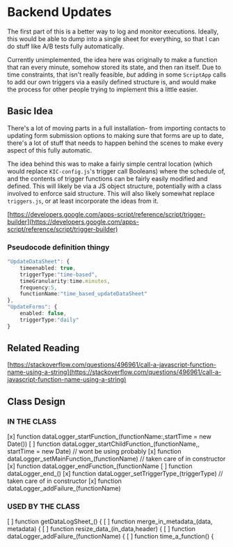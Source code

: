 # Backend Updates

The first part of this is a better way to log and monitor executions.  Ideally, this would be able to dump into a single sheet for everything, so that I can do stuff like A/B tests fully automatically.

Currently unimplemented, the idea here was originally to make a function that ran every minute, somehow stored its state, and then ran itself.  Due to time constraints, that isn't really feasible, *but* adding in some ``ScriptApp`` calls to add our own triggers via a easily defined structure is, and would make the process for other people trying to implement this a little easier.

## Basic Idea

There's a lot of moving parts in a full installation- from importing contacts to updating form submission options to making sure that forms are up to date, there's a lot of stuff that needs to happen behind the scenes to make every aspect of this fully automatic.

The idea behind this was to make a fairly simple central location (which would replace ``KIC-config.js``'s trigger call Booleans) where the schedule of, and the contents of trigger functions can be fairly easily modified and defined.  This will likely be via a JS object structure, potentially with a class involved to enforce said structure.  This will also likely somewhat replace ``triggers.js``, or at least incorporate the ideas from it.

[https://developers.google.com/apps-script/reference/script/trigger-builder](https://developers.google.com/apps-script/reference/script/trigger-builder)

### Pseudocode definition thingy

```ts
"UpdateDataSheet": {
    timeenabled: true,
    triggerType:"time-based",
    timeGranularity:time.minutes,
    frequency:5,
    functionName:"time_based_updateDataSheet"
},
"UpdateForms": {
    enabled: false,
    triggerType:"daily"
}

```

## Related Reading

[https://stackoverflow.com/questions/496961/call-a-javascript-function-name-using-a-string](https://stackoverflow.com/questions/496961/call-a-javascript-function-name-using-a-string)

## Class Design

### IN THE CLASS

[x] function dataLogger_startFunction_(functionName:,startTime = new Date())
[ ] function dataLogger_startChildFunction_(functionName,, startTime = new Date) // wont be using probably
[x] function dataLogger_setMainFunction_(functionName) // taken care of in constructor
[x] function dataLogger_endFunction_(functionName
[ ] function dataLogger_end_()
[x] function dataLogger_setTriggerType_(triggerType) // taken care of in constructor
[x] function dataLogger_addFailure_(functionName)

### USED BY THE CLASS

[ ] function getDataLogSheet_() {
[ ] function merge_in_metadata_(data, metadata) {
[ ] function resize_data_(in_data,header) {
[ ] function dataLogger_addFailure_(functionName) {
[ ] function time_a_function() {
